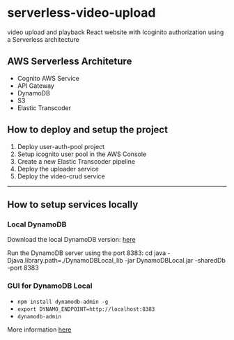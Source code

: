 # serverless-video-upload

video upload and playback React website with Icoginito authorization using a Serverless architecture

## AWS Serverless Architeture
- Cognito AWS Service
- API Gateway
- DynamoDB
- S3
- Elastic Transcoder

## How to deploy and setup the project
1) Deploy user-auth-pool project
2) Setup icognito user pool in the AWS Console
3) Create a new Elastic Transcoder pipeline
4) Deploy the uploader service
5) Deploy the video-crud service

----------

## How to setup services locally

### Local DynamoDB
Download the local DynamoDB version: [here](https://docs.aws.amazon.com/amazondynamodb/latest/developerguide/DynamoDBLocal.DownloadingAndRunning.html)

Run the DynamoDB server using the port 8383: cd <path of local DynamoDB > java -Djava.library.path=./DynamoDBLocal_lib -jar DynamoDBLocal.jar -sharedDb -port 8383

### GUI for DynamoDB Local
- `npm install dynamodb-admin -g`
- `export DYNAMO_ENDPOINT=http://localhost:8383`
- `dynamodb-admin`

More information [here]([here](https://docs.aws.amazon.com/amazondynamodb/latest/developerguide/DynamoDBLocal.DownloadingAndRunning.html))
